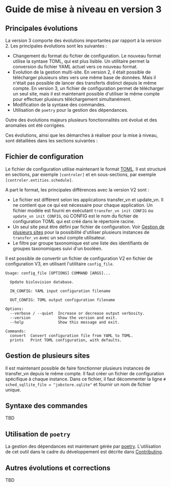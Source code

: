# Guide de mise à niveau en version 3

## Principales évolutions

La version 3 comporte des évolutions importantes par rapport à la version 2. Les principales évolutions sont les suivantes :

- Changement du format du fichier de configuration. Le nouveau format utilise la syntaxe TOML, qui est plus lisible. Un utilitaire permet la conversion du fichier YAML actuel vers ce nouveau format.
- Evolution de la gestion multi-site. En version 2, il était possible de télécharger plusieurs sites vers une même base de données. Mais il n'était pas possible de lancer des transferts distinct depuis le même compte. En version 3, un fichier de configuration permet de télécharger un seul site, mais il est maintenant possible d'utiliser le même compte pour effectuer plusieurs téléchargement simultanément.
- Modification de la syntaxe des commandes.
- Utilisation de `poetry` pour la gestion des dépendances.

Outre des évolutions majeurs plusieurs fonctionnalités ont évolué et des anomalies ont été corrigées.

Ces évolutions, ainsi que les démarches à réaliser pour la mise à niveau, sont détaillées dans les sections suivantes :

## Fichier de configuration

Le fichier de configuration utilise maintenant le format [TOML](https://toml.io/en/). Il est structuré en sections, par exemple `[controler]` et en sous-sections, par exemple `[controler.entities.schedule]`.

A part le format, les principales différences avec la version V2 sont :

- Le fichier est différent selon les applications transfer_vn et update_vn. Il ne contient que ce qui est nécessaire pour chaque application. Un fichier modèle est fourni en exécutant `transfer_vn init CONFIG` ou `update_vn init CONFIG`, où CONFIG est le nom du fichier de configuration TOML qui est créé dans le répertoire racine.
- Un seul site peut être défini par fichier de configuration. Voir [Gestion de plusieurs sites](#gestion-de-plusieurs-sites) pour la possibilité d'utiliser plusieurs instances de `transfer_vn` avec un seul compte utilisateur.
- Le filtre par groupe taxonomique est une liste des identifiants de groupes taxonomiques suivi d'un booléen.

Il est possible de convertir un fichier de configuration V2 en fichier de configuration V3, en utilisant l'utilitaire `config_file`.

```shell
Usage: config_file [OPTIONS] COMMAND [ARGS]...

  Update biolovision database.

  IN_CONFIG: YAML input configuration filename

  OUT_CONFIG: TOML output configuration filename

Options:
  --verbose / --quiet  Increase or decrease output verbosity.
  --version            Show the version and exit.
  --help               Show this message and exit.

Commands:
  convert  Convert configuration file from YAML to TOML.
  prints   Print TOML configuration, with defaults.
```

## Gestion de plusieurs sites

Il est maintenant possible de faire fonctionner plusieurs instances de transfer_vn depuis le même compte. Il faut créer un fichier de configuration spécifique à chaque instance. Dans ce fichier, il faut décommenter la ligne `# sched_sqllite_file = "jobstore.sqlite"` et fournir un nom de fichier unique.

## Syntaxe des commandes

TBD

## Utilisation de `poetry`

La gestion des dépendances est maintenant gérée par [poetry](https://python-poetry.org/). L'utilisation de cet outil dans le cadre du développement est décrite dans [Contributing](https://dthonon.github.io/Client_API_VN/contributing/).

## Autres évolutions et corrections

TBD
